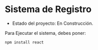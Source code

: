 <h1>Sistema de Registro</h1>

- Estado del proyecto: En Construcción.

Para Ejecutar el sistema, debes poner:

```npm install react```
